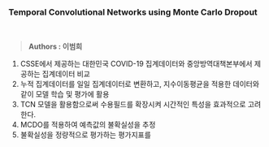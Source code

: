 ### Temporal Convolutional Networks using Monte Carlo Dropout

<br />

> **Authors : 이범희**

1. CSSE에서 제공하는 대한민국 COVID-19 집계데이터와 중앙방역대책본부에서 제공하는 집계데이터 비교
2. 누적 집계데이터를 일일 집계데이터로 변환하고, 지수이동평균을 적용한 데이터와 같이 모델 학습 및 평가에 활용
3. TCN 모델을 활용함으로써 수용필드를 확장시켜 시간적인 특성을 효과적으로 고려한다.
4. MCDO를 적용하여 예측값의 불확실성을 추정
5. 불확실성을 정량적으로 평가하는 평가지표를 
